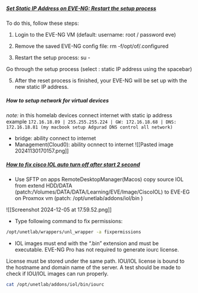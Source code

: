 ##### [ Set Static IP Address on EVE-NG: Restart the setup process](https://youtube.com/watch?v=rEcYLuaYBGk)
To do this, follow these steps:

1. Login to the EVE-NG VM (default: username: root / password eve)

2. Remove the saved EVE-NG config file: rm -f/opt/of/.configured

3. Restart the setup process: su -

Go through the setup process (select : static IP address using the spacebar)

5. After the reset process is finished, your EVE-NG will be set up with the new static IP address.
##### **How to setup network for virtual devices**

*note:* in this homelab devices connect internet with static ip address example `172.16.18.89 | 255.255.255.224 | GW: 172.16.18.68 | DNS: 172.16.18.81 (my macbook setup Adgurad DNS control all network) `
- bridge: ability connect to internet
- Management(Cloud0): ability ocnnect to internet
![[Pasted image 20241130170157.png]]

##### **[How to fix cisco IOL auto turn off after start 2 second](https://www.eve-ng.net/index.php/documentation/howtos/howto-add-cisco-iol-ios-on-linux/)**

- Use SFTP on apps RemoteDesktopManager(Macos) copy source IOL from extend HDD/DATA (patch:/Volumes/DATA/DATA/Learning/EVE/Image/CiscoIOL) to EVE-EG on Proxmox vm (patch: /opt/unetlab/addons/iol/bin )

![[Screenshot 2024-12-05 at 17.59.52.png]]

- Type following command to fix permissions:
```bash
/opt/unetlab/wrappers/unl_wrapper -a fixpermissions
```

- IOL images must end with the “.bin” extension and must be executable. EVE-NG Pro has not required to generate iourc license.

License must be stored under the same path. IOU/IOL license is bound to the hostname and domain name of the server. A test should be made to check if IOU/IOL images can run properly.

```bash
cat /opt/unetlab/addons/iol/bin/iourc
```